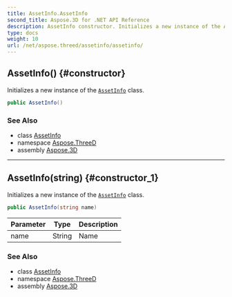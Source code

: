 ```yaml
---
title: AssetInfo.AssetInfo
second_title: Aspose.3D for .NET API Reference
description: AssetInfo constructor. Initializes a new instance of the AssetInfo class
type: docs
weight: 10
url: /net/aspose.threed/assetinfo/assetinfo/
---
```

## AssetInfo() {#constructor}

Initializes a new instance of the [`AssetInfo`](../) class.

```csharp
public AssetInfo()
```

### See Also

* class [AssetInfo](../)
* namespace [Aspose.ThreeD](../../../aspose.threed/)
* assembly [Aspose.3D](../../../)

---

## AssetInfo(string) {#constructor_1}

Initializes a new instance of the [`AssetInfo`](../) class.

```csharp
public AssetInfo(string name)
```

| Parameter | Type | Description |
| --- | --- | --- |
| name | String | Name |

### See Also

* class [AssetInfo](../)
* namespace [Aspose.ThreeD](../../../aspose.threed/)
* assembly [Aspose.3D](../../../)



